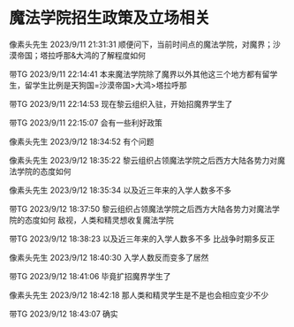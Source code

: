 # 魔法学院招生政策及立场相关

像素头先生 2023/9/11 21:31:31
顺便问下，当前时间点的魔法学院，对魔界；沙漠帝国；塔拉呼那&大鸿的了解程度如何

带TG 2023/9/11 22:14:41
本来魔法学院除了魔界以外其他这三个地方都有留学生，留学生比例是天狗国=沙漠帝国>大鸿>塔拉呼那

带TG 2023/9/11 22:14:53
现在黎云组织入驻，开始招魔界学生了

带TG 2023/9/11 22:15:07
会有一些利好政策

像素头先生 2023/9/12 18:34:52
有个问题

像素头先生 2023/9/12 18:35:22
黎云组织占领魔法学院之后西方大陆各势力对魔法学院的态度如何

像素头先生 2023/9/12 18:35:34
以及近三年来的入学人数多不多

带TG 2023/9/12 18:37:50 
黎云组织占领魔法学院之后西方大陆各势力对魔法学院的态度如何
敌视，人类和精灵想收复魔法学院

带TG 2023/9/12 18:38:23 
以及近三年来的入学人数多不多
比战争时期多反正

像素头先生 2023/9/12 18:40:30
入学人数反而变多了居然

带TG 2023/9/12 18:41:06
毕竟扩招魔界学生了

像素头先生 2023/9/12 18:42:18
那人类和精灵学生是不是也会相应变少不少

带TG 2023/9/12 18:43:07
确实